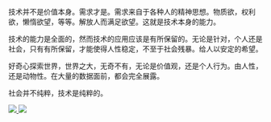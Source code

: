 技术并不是价值本身。需求才是。需求来自于各种人的精神思想。物质欲，权利欲，懒惰欲望，等等。解放人而满足欲望。这就是技术本身的能力。

技术的能力是全面的，然而技术的应用应该是有所保留的。无论是针对，个人还是社会，只有有所保留，才能使得人性稳定，不至于社会残暴。给人以安定的希望。

好奇心探索世界，世界之大，无奇不有，无论是价值观，还是个人行为。由人性，还是动物性。在大量的数据面前，都会完全展露。

社会并不纯粹，技术是纯粹的。

<div>
  <a href="https://github.com/fanlushuai" target="_blank">
    <img style="display: inline-block;" src="https://github-readme-stats-sigma-five.vercel.app/api?username=fanlushuai&show_icons=true&theme=graywhite" />
  </a>

  <a href="https://github.com/fanlushuai" target="_blank">
    <img style="display: inline-block;" src="https://github-readme-stats.vercel.app/api/top-langs/?username=fanlushuai&langs_count=10&layout=compact&hide=kotlin,html,css,freemarker,tsql" />
  </a>
</div>
